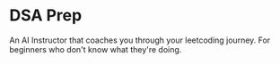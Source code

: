 # DSA Prep
An AI Instructor that coaches you through your leetcoding journey. For beginners who don't know what they're doing.
